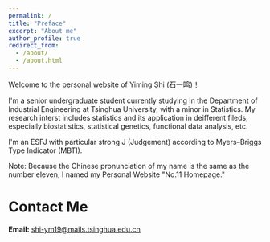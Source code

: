 ```yaml
---
permalink: /
title: "Preface"
excerpt: "About me"
author_profile: true
redirect_from: 
  - /about/
  - /about.html
---
```


Welcome to the personal website of Yiming Shi (石一鸣)！

I'm a senior undergraduate student currently studying in the Department of Industrial Engineering at Tsinghua University, with a minor in Statistics. My research interst includes statistics and its application in deifferent fileds, especially biostatistics, statistical genetics, functional data analysis, etc.

I'm an ESFJ with particular strong J (Judgement) according to Myers–Briggs Type Indicator (MBTI). 

Note: Because the Chinese pronunciation of my name is the same as the number eleven, I named my Personal Website "No.11 Homepage."

Contact Me
======
**Email:** shi-ym19@mails.tsinghua.edu.cn
